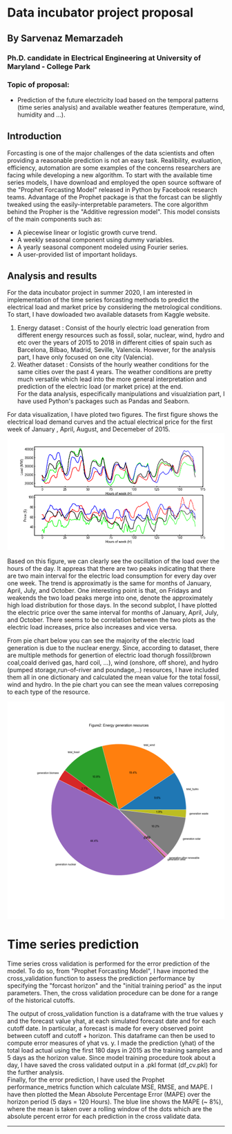 # Data incubator project proposal 
## By Sarvenaz Memarzadeh 
### Ph.D. candidate in Electrical Engineering at University of Maryland - College Park


### Topic of proposal:
- Prediction of the future electricity load based on the temporal patterns (time series analysis) and available weather features (temperature, wind, humidity and ...).

## Introduction 

Forcasting is one of the major challenges of the data scientists and often providing a reasonable prediction is not an easy task. Realibility, evaluation, efficiency, automation are some examples of the concerns researchers are facing while developing a new algorithm. To start with the available time series models, I have download and employed the open source software of the "Prophet Forcasting Model" released in Python by Facebook research teams. Advantage of the Prophet package is that the forcast can be slightly tweaked using the easily-interpretable parameters. The core algorithm behind the Propher is the "Additive regression model". This model consists of the main components such as:

- A piecewise linear or logistic growth curve trend.
- A weekly seasonal component using dummy variables.
- A yearly seasonal component modeled using Fourier series.
- A user-provided list of important holidays.



## Analysis and results 

For the data incubator project in summer 2020, I am interested in implementation of the time series forcasting methods to predict the electrical load and market price by considering the metrological conditions. <br>
To start, I have dowloaded two available datasets from Kaggle website.  <br>
1) Energy dataset : Consist of the hourly electric load generation from different energy resources such as fossil, solar, nuclear, wind, hydro and etc over the years of 2015 to 2018 in different cities of spain such as Barcelona, Bilbao, Madrid, Seville, Valencia. However, for the analysis part, I have only focused on one city (Valencia). <br>
2) Weather dataset : Consists of the hourly weather conditions for the same cities over the past 4 years.  The weather conditions are pretty much versatile which lead into the more general interpretation and prediction of the electric load (or market price) at the end.   
For the data analysis, especifically manipulations and visualziation part, I have used Python's packages such as Pandas and Seaborn. <br>

For data visualization, I have ploted two figures.  The first figure shows the electrical load demand curves and the actual electrical price for the first week of January , April, August, and Decemeber of 2015.  
![](images/loadpricevshour.png)

Based on this figure, we can clearly see the oscillation of the load over the hours of the day.  It appreas that there are two peaks indicating that there are two main interval for the electric load consumption for every day over one week.  The trend is approximatly is the same for months of January, April, July, and October.  One interesting point is that, on Fridays and weakends the two load peaks merge into one, denote the approximately high load distribution for those days. In the second subplot, I have plotted the electric price over the same interval for months of January, April, July, and October.  There seems to be correlation between the two plots as the electric load increases, price also increases and vice versa.   


From pie chart below you can see the majority of the electric load generation is due to the nuclear energy.  Since, according to dataset, there are multiple methods for  genertion of electric load thorugh fossil(brown coal,coald derived gas, hard coil, ...), wind (onshore, off shore), and hydro (pumped storage,run-of-river and poundage,..) resources, I have included them all in one dictionary and calculated the mean value for the total fossil, wind and hydro. In the pie chart you can see the mean values correposing to each type of the resource. 

![](images/piechart.png)


# Time series prediction

Time series cross validation is performed for the error prediction of the model. To do so, from "Prophet Forcasting Model", I have imported the cross_validation function to assess the prediction performance by specifying the "forcast horizon" and the "initial training period" as the input parameters. Then, the cross validation procedure can be done for a range of the historical cutoffs. 

The output of cross_validation function is a dataframe with the true values y and the forecast value yhat, at each simulated forecast date and for each cutoff date. In particular, a forecast is made for every observed point between cutoff and cutoff + horizon. This dataframe can then be used to compute error measures of yhat vs. y. I made the prediction (yhat) of the total load actual using the first 180 days in 2015 as the training samples and 5 days as the horizon value.  Since model training procedure took about a day, I have saved the cross validated output in a .pkl format (df_cv.pkl) for the further analysis.  <br>   Finally, for the error prediction, I have used the Prophet performance_metrics function which calculate MSE, RMSE, and MAPE.  I have then plotted the Mean Absolute Percentage Error (MAPE) over the horizon period (5 days = 120 Hours). The blue line shows the MAPE (~ 8%), where the mean is taken over a rolling window of the dots which are the absolute percent error for each prediction in the cross validate data.  




---------------------

<!-- 
Using time series forcasting, explicitly additive model , to predic the electricla price over time by cosidering different metrologcal features such as temperature.
- Additive model is deployed for the financial time series data modeling used in this project. For this purpose, I employed the Prophet forcasting package developed by Facebook.  


Future Dataframe contains estimation of the future electrical price for the next two years which is visualized using the prorphet plot function.
# Time series cross validation using Prophet

To evaluate the performance of the model, we used the time seties cross validation by training the model on the intial 180 days (intial) and then forcasting the values on the following 5 days (cutoff).   The -->